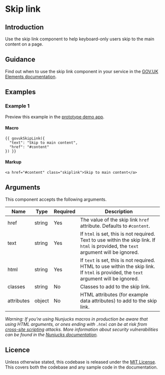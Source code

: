 # Skip link

## Introduction

Use the skip link component to help keyboard-only users skip to the main content on a page.

## Guidance

Find out when to use the skip link component in your service in the [GOV.UK Elements documentation](http://govuk-elements.herokuapp.com/).

## Examples

### Example 1

Preview this example in the [prototype demo app](https://govuk-prototype-kit-macros.herokuapp.com/examples/skip-link/#example-1).

#### Macro
```
{{ govukSkipLink({
  "text": "Skip to main content",
  "href": "#content"
}) }}
```

#### Markup
```
<a href="#content" class="skiplink">Skip to main content</a>
```

## Arguments

This component accepts the following arguments.

|Name|Type|Required|Description|
|---|---|---|---|
|href|string|Yes|The value of the skip link `href` attribute. Defaults to `#content`.|
|text|string|Yes|If `html` is set, this is not required. Text to use within the skip link. If `html` is provided, the `text` argument will be ignored.|
|html|string|Yes|If `text` is set, this is not required. HTML to use within the skip link. If `html` is provided, the `text` argument will be ignored.|
|classes|string|No|Classes to add to the skip link.|
|attributes|object|No|HTML attributes (for example data attributes) to add to the skip link.|

*Warning: If you’re using Nunjucks macros in production be aware that using HTML arguments, or ones ending with `.html` can be at risk from [cross-site scripting](https://en.wikipedia.org/wiki/Cross-site_scripting) attacks. More information about security vulnerabilities can be found in the [Nunjucks documentation](https://mozilla.github.io/nunjucks/api.html#user-defined-templates-warning).*

## Licence

Unless otherwise stated, this codebase is released under the [MIT License](https://github.com/whatterz/govuk-prototype-kit-macros/blob/master/LICENSE). This covers both the codebase and any sample code in the documentation.